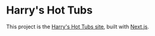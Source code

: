 # Harry's Hot Tubs
This project is the [Harry's Hot Tubs site](http://harryshottubs.com/), built with [Next.js](https://nextjs.org/).

